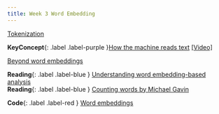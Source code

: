 ```yaml
---
title: Week 3 Word Embedding
---
```


[Tokenization](../notes/token)



**KeyConcept**{: .label .label-purple }[How the machine reads text](../notes/textvectors)
   [[Video]](#)


[Beyond word embeddings](../notes/sentenceembedding)


**Reading**{: .label .label-blue } [Understanding word embedding-based analysis](http://wordvec.colorado.edu/word_embeddings.html) <br>
**Reading**{: .label .label-blue } [Counting words by Michael Gavin](https://culturalanalytics.org/article/11830-is-there-a-text-in-my-data-part-1-on-counting-words)

**Code**{: .label .label-red } [Word embeddings](https://colab.research.google.com/drive/1AQd9HdkD5gl8UyLrNsZVJC1xwKvQdfvG?usp=sharing)
